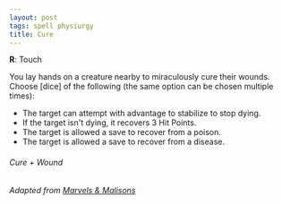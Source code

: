 ```yaml
---
layout: post
tags: spell physiurgy
title: Cure
---
```


**R**: Touch

You lay hands on a creature nearby to miraculously cure their wounds. Choose [dice] of the following (the same option can be chosen multiple times):

- The target can attempt with advantage to stabilize to stop dying.
- If the target isn't dying, it recovers 3 Hit Points.
- The target is allowed a save to recover from a poison.
- The target is allowed a save to recover from a disease.

###### *Cure + Wound*

###### Adapted from [Marvels & Malisons](https://www.drivethrurpg.com/product/211911/Marvels--Malisons)
